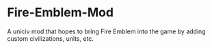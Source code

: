# Fire-Emblem-Mod
A uniciv mod that hopes to bring Fire Emblem into the game by adding custom civilizations, units, etc. 
